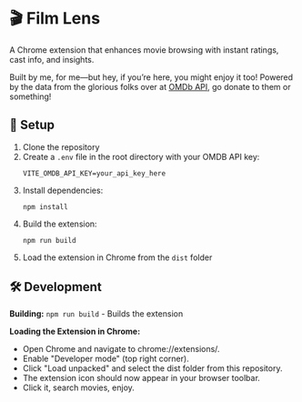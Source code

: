 # 🎬 Film Lens

A Chrome extension that enhances movie browsing with instant ratings, cast info, and insights. 

Built by me, for me—but hey, if you’re here, you might enjoy it too! Powered by the data from the glorious folks over at [OMDb API](https://www.omdbapi.com/), go donate to them or something!

## 🚀 Setup
1. Clone the repository
2. Create a `.env` file in the root directory with your OMDB API key:
   ```
   VITE_OMDB_API_KEY=your_api_key_here
   ```
3. Install dependencies:
   ```
   npm install
   ```
4. Build the extension:
   ```
   npm run build
   ```
5. Load the extension in Chrome from the `dist` folder

## 🛠 Development
**Building:**
`npm run build` - Builds the extension

**Loading the Extension in Chrome:**
- Open Chrome and navigate to chrome://extensions/.
- Enable "Developer mode" (top right corner).
- Click "Load unpacked" and select the dist folder from this repository.
- The extension icon should now appear in your browser toolbar.
- Click it, search movies, enjoy.
